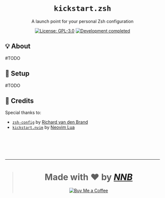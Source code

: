 <h1 align="center"><code>kickstart.zsh</code></h1>
<p align="center">A launch point for your personal Zsh configuration</p>
<p align="center">
  <a href="https://github.com/NNBnh/kickstart.zsh/blob/master/LICENSE"><img src="https://img.shields.io/github/license/NNBnh/kickstart.zsh?labelColor=585858&color=F7CA88&style=for-the-badge" alt="License: GPL-3.0"></a>
  <a href="https://gist.github.com/NNBnh/9ef453aba3efce26046e0d3119dab5a7#development-completed"><img src="https://img.shields.io/badge/development-completed-%23F7CA88.svg?labelColor=585858&style=for-the-badge&logoColor=FFFFFF" alt="Development completed"></a>
</p>

## 💡 About

#TODO

## 🚀 Setup

#TODO

## 💌 Credits

Special thanks to:
- [`zsh-config`](https://github.com/ricbra/zsh-config) by [Richard van den Brand](https://github.com/ricbra)
- [`kickstart.nvim`](https://github.com/nvim-lua/kickstart.nvim) by [Neovim Lua](https://github.com/nvim-lua)

<br><br><br><br>

---

> <h1 align="center">Made with ❤️ by <a href="https://github.com/NNBnh"><i>NNB</i></a></h1>
>
> <p align="center"><a href="https://www.buymeacoffee.com/nnbnh"><img src="https://img.shields.io/badge/buy_me_a_coffee%20-%23FFC387.svg?logo=buy-me-a-coffee&logoColor=333333&style=for-the-badge" alt="Buy Me a Coffee"></a></p>
